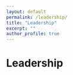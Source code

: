 ```yaml
---
layout: default
permalink: /leadership/
title: "Leadership"
excerpt: ""
author_profile: true
---
```


# Leadership




<!-- 
## Subpages

Below are the publication subpages in this section. This list is generated automatically from pages whose URL contains "/publications/" (excluding this index page).

<ul>
{% for p in site.pages %}
	{% if p.url contains '/publications/' and p.url != '/publications/' %}
		<li><a href="{{ p.url }}">{{ p.title }}</a></li>
	{% endif %}
{% endfor %}
</ul> -->